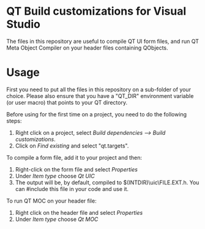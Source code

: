 QT Build customizations for Visual Studio
=========================================
The files in this repository are useful to compile QT UI form files, and run QT Meta Object Compiler on your header files containing QObjects.

Usage
=====
First you need to put all the files in this repository on a sub-folder of your choice. Please also ensure that you have a "QT_DIR" environment variable (or user macro) that points to your QT directory.

Before using for the first time on a project, you need to do the following steps:
1. Right click on a project, select *Build dependencies --> Build customizations*.
2. Click on *Find existing* and select "qt.targets".

To compile a form file, add it to your project and then:
1. Right-click on the form file and select *Properties*
2. Under *Item type* choose *Qt UIC*
3. The output will be, by default, compiled to $(INTDIR)\uic\FILE.EXT.h. You can #include this file in your code and use it.

To run QT MOC on your header file:
1. Right click on the header file and select *Properties*
2. Under *Item type* choose *Qt MOC*
